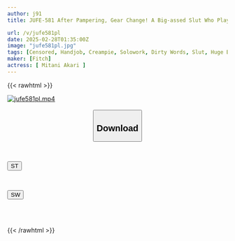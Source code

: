 ```yaml
---
author: j91
title: JUFE-581 After Pampering, Gear Change! A Big-assed Slut Who Plays With A Masochistic Man With Slow And Fast Dirty Talk Kills His Dick Akane Mitani

url: /v/jufe581pl
date: 2025-02-28T01:35:00Z
image: "jufe581pl.jpg"
tags: [Censored, Handjob, Creampie, Solowork, Dirty Words, Slut, Huge Butt	]
maker: [Fitch]
actress: [ Mitani Akari ]
---
```



{{< rawhtml >}}

<div class="video" data-videoid="78zQMGkgX0IJ1O">
    <a href="javascript:;">
        <img src="/v/jufe581pl/jufe581pl.jpg" width="WIDTH" height="HEIGHT" alt="jufe581pl.mp4" loading="lazy">
    </a>
</div>

<script type="text/javascript" src="https://j91.asia/asset/on-demand-st.js"></script>

<br>
  <link rel="stylesheet" href="https://j91.asia/asset/bs5.css">
  
  <center>
  <button class="btn btn-primary" type="button" data-bs-toggle="collapse" data-bs-target=".multi-collapse" aria-expanded="false" aria-controls="multiCollapseExample1 multiCollapseExample2"><h2>Download</h2></button></center>
</p>
<div class="row">
  <div class="col">
    <div class="collapse multi-collapse" id="multiCollapseExample1">
      <div class="card card-body">
	      	      <br>
<div class="buttons">  
<p><a href="/v/jufe581pl/st.html" target="_blank"><button class="btn-hover color-3"><i class="fa fa-download"></i> ST</button></a></p></div>
    </div>
  </div>
</div>
  <div class="col">
    <div class="collapse multi-collapse" id="multiCollapseExample2">
      <div class="card card-body">
	      <br>
<div class="buttons">
<p><a href="/v/jufe581pl/sw.html" target="_blank"><button class="btn-hover color-2"><i class="fa fa-download"></i> SW</button></a></p></div>
<br><br>
      </div>
    </div>
  </div>
</div>

{{< /rawhtml >}}